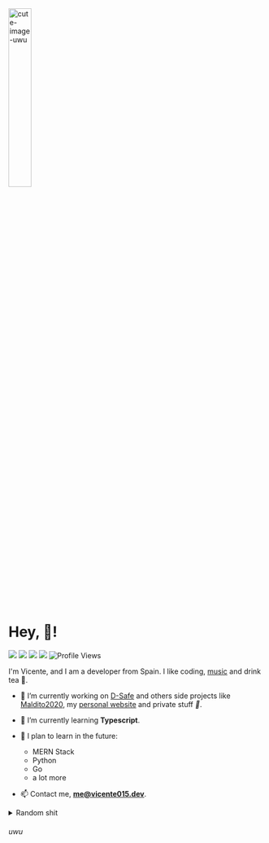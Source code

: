 <img src="https://i.imgur.com/y3k4PK8.gif" height="30%" width="30%" alt="cute-image-uwu">

# Hey, :wave:!

![](https://img.shields.io/endpoint?label=currently&url=https://dev.discordprofiles.me/api/badge/status/287574458963722240?simple=true) ![](https://img.shields.io/endpoint?url=https://dev.discordprofiles.me/api/badge/playing/287574458963722240?vscode=false) ![](https://img.shields.io/endpoint?url=https://dev.discordprofiles.me/api/badge/vscode/287574458963722240) ![](https://img.shields.io/endpoint?url=https://dev.discordprofiles.me/api/badge/spotify/287574458963722240) ![Profile Views](https://komarev.com/ghpvc/?username=Vicente015)

I'm Vicente, and I am a developer from Spain. I like coding, [music](https://open.spotify.com/user/fck71oml0kxua7pwp11hut5d0) and drink tea :tea:.

- 🔭 I’m currently working on [D-Safe](https://discordsafe.com) and others side projects like [Maldito2020](https://maldito2020.com), my [personal website](https://github.com/Vicente015/vicent015.dev) and private stuff *:eyes:*.

- 🌱 I’m currently learning **Typescript**.

- 🎏 I plan to learn in the future:
  * MERN Stack
  * Python
  * Go
  * a lot more

- 📫 Contact me, **me@vicente015.dev**.

<details>
<summary>Random shit</summary>
<br>

[![octo uwu](https://github.githubassets.com/images/mona-whisper.gif)](https://vicente015.dev/) [![Top Langs](https://github-readme-stats.vercel.app/api/top-langs/?username=Vicente015&title_color=FFA759&icon_color=FFD580&bg_color=1F2430&text_color=FFCC66&layout=compact)](https://github.com/anuraghazra/github-readme-stats) [![Vicente github stats](https://github-readme-stats.vercel.app/api?username=Vicente015&hide=["prs","issues"]&show_icons=true&title_color=FFA759&icon_color=FFD580&bg_color=1F2430&text_color=FFCC66&layout=compact)](https://vicente015.dev/) [![Wakatime stats](https://github-readme-stats.vercel.app/api/wakatime?username=Vicente015&title_color=FFA759&icon_color=FFD580&bg_color=1F2430&text_color=FFCC66&layout=compact)](https://github.com/anuraghazra/github-readme-stats) [![trophy](https://github-profile-trophy.vercel.app/?username=Vicente015&theme=onedark)](https://github.com/ryo-ma/github-profile-chalk)  [![Readme Quotes](https://quotes-github-readme.vercel.app/api?type=horizontal)](https://github.com/piyushsuthar/github-readme-quotes)

</details>

###### uwu

